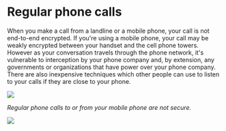 Regular phone calls
===================

When you make a call from a landline or a mobile phone, your call is not
end-to-end encrypted. If you're using a mobile phone, your call may be
weakly encrypted between your handset and the cell phone towers. However
as your conversation travels through the phone network, it's vulnerable
to interception by your phone company and, by extension, any governments
or organizations that have power over your phone company. There are also
inexpensive techniques which other people can use to listen to your
calls if they are close to your phone.

![](call1.png)

*Regular phone calls to or from your mobile phone are not secure.*

![](msg1.png)
